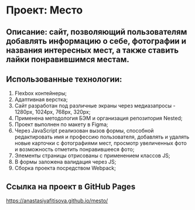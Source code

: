 # Проект: Место

## Описание: сайт, позволяющий пользователям добавлять информацию о себе, фотографии и названия интересных мест, а также ставить лайки понравившимся местам.

## Использованные технологии:
1. Flexbox контейнеры;
2. Адаптивная верстка;
3. Сайт разработан под различные экраны через медиазапросы - 1280px, 1024px, 768px, 320px;
4. Применена методология БЭМ и организация репозитория Nested;
5. Проект выполнен по макету в Figma;
6. Через JavaScript реализован вызов формы, способной редактировать имя и профессию пользователя, добавлять и удалять новые карточки с фотографиями мест,  просмотр увеличенных фото и возможность отметить понравившееся фото;
7. Элементы страницы отрисованы с применением классов JS;
8. В формы заложена валидация через JS;
9. Сборка проекта посредством Webpack;

## Ссылка на проект в GitHub Pages
https://anastasiyafitisova.github.io/mesto/

